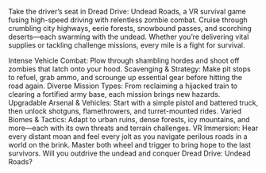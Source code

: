 Take the driver’s seat in Dread Drive: Undead Roads, a VR survival game fusing high-speed driving with relentless zombie combat. Cruise through crumbling city highways, eerie forests, snowbound passes, and scorching deserts—each swarming with the undead. Whether you’re delivering vital supplies or tackling challenge missions, every mile is a fight for survival.

Intense Vehicle Combat: Plow through shambling hordes and shoot off zombies that latch onto your hood.
Scavenging & Strategy: Make pit stops to refuel, grab ammo, and scrounge up essential gear before hitting the road again.
Diverse Mission Types: From reclaiming a hijacked train to clearing a fortified army base, each mission brings new hazards.
Upgradable Arsenal & Vehicles: Start with a simple pistol and battered truck, then unlock shotguns, flamethrowers, and turret-mounted rides.
Varied Biomes & Tactics: Adapt to urban ruins, dense forests, icy mountains, and more—each with its own threats and terrain challenges.
VR Immersion: Hear every distant moan and feel every jolt as you navigate perilous roads in a world on the brink.
Master both wheel and trigger to bring hope to the last survivors. Will you outdrive the undead and conquer Dread Drive: Undead Roads?
